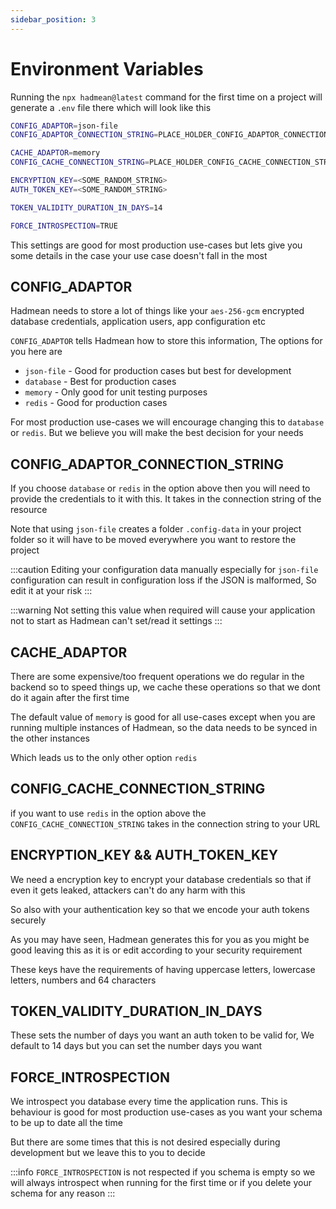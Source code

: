 ```yaml
---
sidebar_position: 3
---
```


# Environment Variables

Running the `npx hadmean@latest` command for the first time on a project will generate a `.env` file there which will look like this

```bash
CONFIG_ADAPTOR=json-file
CONFIG_ADAPTOR_CONNECTION_STRING=PLACE_HOLDER_CONFIG_ADAPTOR_CONNECTION_STRING

CACHE_ADAPTOR=memory
CONFIG_CACHE_CONNECTION_STRING=PLACE_HOLDER_CONFIG_CACHE_CONNECTION_STRING

ENCRYPTION_KEY=<SOME_RANDOM_STRING>
AUTH_TOKEN_KEY=<SOME_RANDOM_STRING>

TOKEN_VALIDITY_DURATION_IN_DAYS=14

FORCE_INTROSPECTION=TRUE
```

This settings are good for most production use-cases but lets give you some details in the case your use case doesn't fall in the most

## CONFIG_ADAPTOR
Hadmean needs to store a lot of things like your `aes-256-gcm` encrypted database credentials, application users, app configuration etc

`CONFIG_ADAPTOR` tells Hadmean how to store this information, The options for you here are

 - `json-file` - Good for production cases but best for development
 - `database` - Best for production cases
 - `memory` - Only good for unit testing purposes
 - `redis` - Good for production cases

For most production use-cases we will encourage changing this to `database` or `redis`. But we believe you will make the best decision for your needs

## CONFIG_ADAPTOR_CONNECTION_STRING
If you choose `database` or `redis` in the option above then you will need to provide the credentials to it with this. It takes in the connection string of the resource

Note that using `json-file` creates a folder `.config-data` in your project folder so it will have to be moved everywhere you want to restore the project

:::caution
Editing your configuration data manually especially for `json-file` configuration can result in configuration loss if the JSON is malformed, So edit it at your risk
:::

:::warning
Not setting this value when required will cause your application not to start as Hadmean can't set/read it settings
:::

## CACHE_ADAPTOR
There are some expensive/too frequent operations we do regular in the backend so to speed things up, we cache these operations so that we dont do it again after the first time

The default value of `memory` is good for all use-cases except when you are running multiple instances of Hadmean, so the data needs to be synced in the other instances

Which leads us to the only other option `redis`

## CONFIG_CACHE_CONNECTION_STRING
if you want to use `redis` in the option above the `CONFIG_CACHE_CONNECTION_STRING` takes in the connection string to your URL

## ENCRYPTION_KEY && AUTH_TOKEN_KEY
We need a encryption key to encrypt your database credentials so that if even it gets leaked, attackers can't do any harm with this

So also with your authentication key so that we encode your auth tokens securely

As you may have seen, Hadmean generates this for you as you might be good leaving this as it is or edit according to your security requirement

These keys have the requirements of having uppercase letters, lowercase letters, numbers and 64 characters


## TOKEN_VALIDITY_DURATION_IN_DAYS
These sets the number of days you want an auth token to be valid for, We default to 14 days but you can set the number days you want

## FORCE_INTROSPECTION
We introspect you database every time the application runs. 
This is behaviour is good for most production use-cases as you want your schema to be up to date all the time

But there are some times that this is not desired especially during development but we leave this to you to decide

:::info
`FORCE_INTROSPECTION` is not respected if you schema is empty so we will always introspect when running for the first time or if you delete your schema for any reason
:::